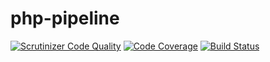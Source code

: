 # php-pipeline

[![Scrutinizer Code Quality](https://scrutinizer-ci.com/g/matteosister/php-pipeline/badges/quality-score.png?b=master)](https://scrutinizer-ci.com/g/matteosister/php-pipeline/?branch=master)
[![Code Coverage](https://scrutinizer-ci.com/g/matteosister/php-pipeline/badges/coverage.png?b=master)](https://scrutinizer-ci.com/g/matteosister/php-pipeline/?branch=master)
[![Build Status](https://scrutinizer-ci.com/g/matteosister/php-pipeline/badges/build.png?b=master)](https://scrutinizer-ci.com/g/matteosister/php-pipeline/build-status/master)